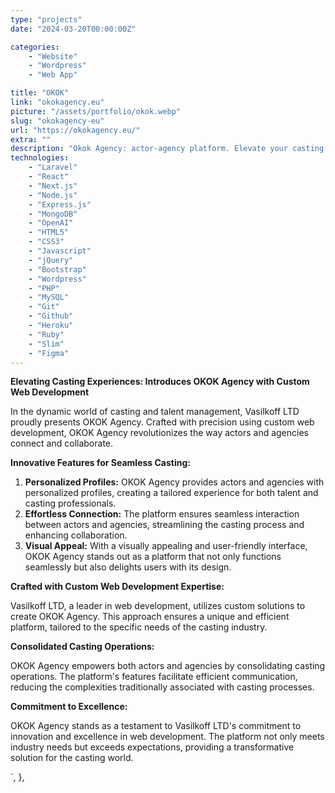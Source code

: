 ```yaml
---
type: "projects"
date: "2024-03-20T00:00:00Z"

categories: 
    - "Website"
    - "Wordpress"
    - "Web App"

title: "OKOK"
link: "okokagency.eu"
picture: "/assets/portfolio/okok.webp"
slug: "okokagency-eu"
url: "https://okokagency.eu/"
extra: ""
description: "Okok Agency: actor-agency platform. Elevate your casting experience with our tailored web development solutions. Connect seamlessly, stand out effortlessly."
technologies: 
    - "Laravel"
    - "React"
    - "Next.js"
    - "Node.js"
    - "Express.js"
    - "MongoDB"
    - "OpenAI"
    - "HTML5"
    - "CSS3"
    - "Javascript"
    - "jQuery"
    - "Bootstrap"
    - "Wordpress"
    - "PHP"
    - "MySQL"
    - "Git"
    - "Github"
    - "Heroku"
    - "Ruby"
    - "Slim"
    - "Figma"
---
```

**Elevating Casting Experiences: Introduces OKOK Agency with Custom Web Development**

In the dynamic world of casting and talent management, Vasilkoff LTD proudly presents OKOK Agency. Crafted with precision using custom web development, OKOK Agency revolutionizes the way actors and agencies connect and collaborate.

**Innovative Features for Seamless Casting:**

1. **Personalized Profiles:** OKOK Agency provides actors and agencies with personalized profiles, creating a tailored experience for both talent and casting professionals.
2. **Effortless Connection:** The platform ensures seamless interaction between actors and agencies, streamlining the casting process and enhancing collaboration.
3. **Visual Appeal:** With a visually appealing and user-friendly interface, OKOK Agency stands out as a platform that not only functions seamlessly but also delights users with its design.

**Crafted with Custom Web Development Expertise:**

Vasilkoff LTD, a leader in web development, utilizes custom solutions to create OKOK Agency. This approach ensures a unique and efficient platform, tailored to the specific needs of the casting industry.

**Consolidated Casting Operations:**

OKOK Agency empowers both actors and agencies by consolidating casting operations. The platform's features facilitate efficient communication, reducing the complexities traditionally associated with casting processes.

**Commitment to Excellence:**

OKOK Agency stands as a testament to Vasilkoff LTD's commitment to innovation and excellence in web development. The platform not only meets industry needs but exceeds expectations, providing a transformative solution for the casting world.

`,
    },